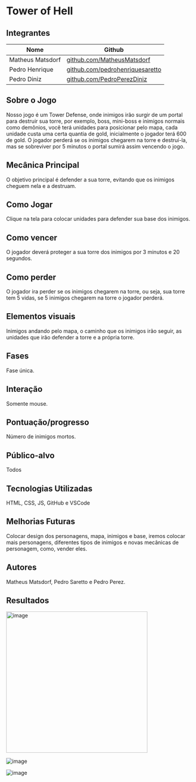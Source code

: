 # Tower of Hell

## Integrantes
| Nome              | Github                                                                     |
|-------------------|----------------------------------------------------------------------------|
| Matheus Matsdorf  | [github.com/MatheusMatsdorf](https://github.com/MatheusMatsdorf)           |
| Pedro Henrique    | [github.com/pedrohenriquesaretto](https://github.com/pedrohenriquesaretto) |
| Pedro Diniz       | [github.com/PedroPerezDiniz](https://github.com/PedroPerezDiniz)           |

## Sobre o Jogo
Nosso jogo é um Tower Defense, onde inimigos irão surgir de um portal para destruir sua torre, por exemplo, boss, mini-boss e inimigos normais como demônios, você terá unidades para posicionar pelo mapa, cada unidade custa uma certa quantia de gold, inicialmente o jogador terá 600 de gold. O jogador perderá se os inimigos chegarem na torre e destruí-la, mas se sobreviver por 5 minutos o portal sumirá assim vencendo o jogo.

## Mecânica Principal
O objetivo principal é defender a sua torre, evitando que os inimigos cheguem nela e a destruam.

## Como Jogar
Clique na tela para colocar unidades para defender sua base dos inimigos.

## Como vencer
O jogador deverá proteger a sua torre dos inimigos por 3 minutos e 20 segundos.

## Como perder
O jogador ira perder se os inimigos chegarem na torre, ou seja, sua torre tem 5 vidas, se 5 inimigos chegarem na torre o jogador perderá.

## Elementos visuais
Inimigos andando pelo mapa, o caminho que os inimigos irão seguir, as unidades que irão defender a torre e a própria torre.

## Fases
Fase única.

## Interação
Somente mouse.

## Pontuação/progresso
Número de inimigos mortos.

## Público-alvo
Todos

## Tecnologias Utilizadas
HTML, CSS, JS, GitHub e VSCode

## Melhorias Futuras
Colocar design dos personagens, mapa, inimigos e base, iremos colocar mais personagens, diferentes tipos de inimigos e novas mecânicas de personagem, como, vender eles.

## Autores
Matheus Matsdorf, Pedro Saretto e Pedro Perez.

## Resultados
<img width="379" alt="image" src="https://github.com/user-attachments/assets/e1ebbb26-b1e2-4099-9631-7ce53ff28358" />

![image](https://github.com/user-attachments/assets/253564c3-b016-44d4-926c-b619dede8808)

![image](https://github.com/user-attachments/assets/89e719a5-1c09-45ec-859f-8764bf348e3a)






